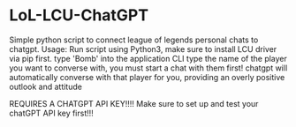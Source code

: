 # LoL-LCU-ChatGPT
Simple python script to connect league of legends personal chats to chatgpt.
Usage: Run script using Python3, make sure to install LCU driver via pip first.
type 'Bomb' into the application CLI
type the name of the player you want to converse with, you must start a chat with them first!
chatgpt will automatically converse with that player for you, providing an overly positive outlook and attitude

REQUIRES A CHATGPT API KEY!!!!
Make sure to set up and test your chatGPT API key first!!!
